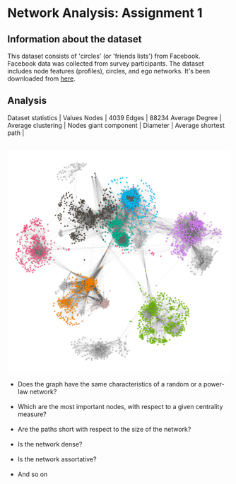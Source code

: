 # Network Analysis: Assignment 1

## Information about the dataset
This dataset consists of 'circles' (or 'friends lists') from Facebook. Facebook data was collected from survey participants. The dataset includes node features (profiles), circles, and ego networks.
It's been downloaded from [here](https://snap.stanford.edu/data/ego-Facebook.html).

## Analysis

Dataset statistics | Values
Nodes | 4039
Edges | 88234
Average Degree | 
Average clustering |
Nodes giant component |
Diameter |
Average shortest path |
</br></br>

![alt text](images\Facebooks_circles.png)

- Does the graph have the same characteristics of a random or a power-law network?
  </br></br>
- Which are the most important nodes, with respect to a given centrality measure?
  </br></br>
- Are the paths short with respect to the size of the network?
  </br></br>
- Is the network dense?
  </br></br>
- Is the network assortative?
  </br></br>
- And so on